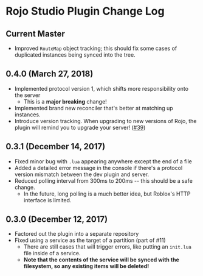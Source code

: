 # Rojo Studio Plugin Change Log

## Current Master
* Improved `RouteMap` object tracking; this should fix some cases of duplicated instances being synced into the tree.

## 0.4.0 (March 27, 2018)
* Implemented protocol version 1, which shifts more responsibility onto the server
	* This is a **major breaking** change!
* Implemented brand new reconciler that's better at matching up instances.
* Introduce version tracking. When upgrading to new versions of Rojo, the plugin will remind you to upgrade your server! ([#39](https://github.com/LPGhatguy/rojo/issues/39))

## 0.3.1 (December 14, 2017)
* Fixed minor bug with `.lua` appearing anywhere except the end of a file
* Added a detailed error message in the console if there's a protocol version mismatch between the dev plugin and server.
* Reduced polling interval from 300ms to 200ms -- this should be a safe change.
	* In the future, long polling is a much better idea, but Roblox's HTTP interface is limited.

## 0.3.0 (December 12, 2017)
* Factored out the plugin into a separate repository
* Fixed using a service as the target of a partition (part of #11)
	* There are still cases that will trigger errors, like putting an `init.lua` file inside of a service.
	* **Note that the contents of the service will be synced with the filesystem, so any existing items will be deleted!**